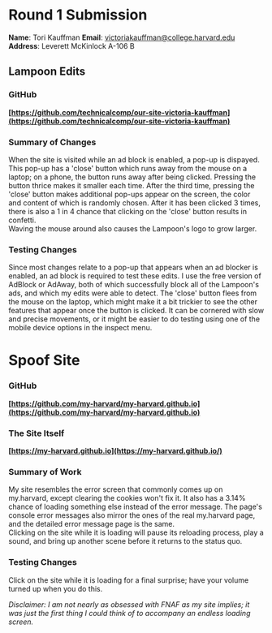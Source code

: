 # Round 1 Submission

**Name**: Tori Kauffman
**Email**: victoriakauffman@college.harvard.edu
**Address**: Leverett McKinlock A-106 B

## Lampoon Edits
### GitHub
**[https://github.com/technicalcomp/our-site-victoria-kauffman](https://github.com/technicalcomp/our-site-victoria-kauffman)**

### Summary of Changes
When the site is visited while an ad block is enabled, a pop-up is dispayed. This pop-up has a 'close' button which runs away from the mouse on a laptop; on a phone, the button runs away after being clicked. Pressing the button thrice makes it smaller each time. After the third time, pressing the 'close' button makes additional pop-ups appear on the screen, the color and content of which is randomly chosen. After it has been clicked 3 times, there is also a 1 in 4 chance that clicking on the 'close' button results in confetti.  
Waving the mouse around also causes the Lampoon's logo to grow larger. 

### Testing Changes
Since most changes relate to a pop-up that appears when an ad blocker is enabled, an ad block is required to test these edits. I use the free version of AdBlock or AdAway, both of which successfully block all of the Lampoon's ads, and which my edits were able to detect. 
The 'close' button flees from the mouse on the laptop, which might make it a bit trickier to see the other features that appear once the button is clicked. It can be cornered with slow and precise movements, or it might be easier to do testing using one of the mobile device options in the inspect menu. 

# Spoof Site
### GitHub
**[https://github.com/my-harvard/my-harvard.github.io](https://github.com/my-harvard/my-harvard.github.io)**

### The Site Itself
**[https://my-harvard.github.io](https://my-harvard.github.io/)**

### Summary of Work
My site resembles the error screen that commonly comes up on my.harvard, except clearing the cookies won't fix it. It also has a 3.14% chance of loading something else instead of the error message. 
The page's console error messages also mirror the ones of the real my.harvard page, and the detailed error message page is the same.  
Clicking on the site while it is loading will pause its reloading process, play a sound, and bring up another scene before it returns to the status quo. 

### Testing Changes

Click on the site while it is loading for a final surprise; have your volume turned up when you do this. 

*Disclaimer:  I am not nearly as obsessed with FNAF as my site implies; it was just the first thing I could think of to accompany an endless loading screen.*